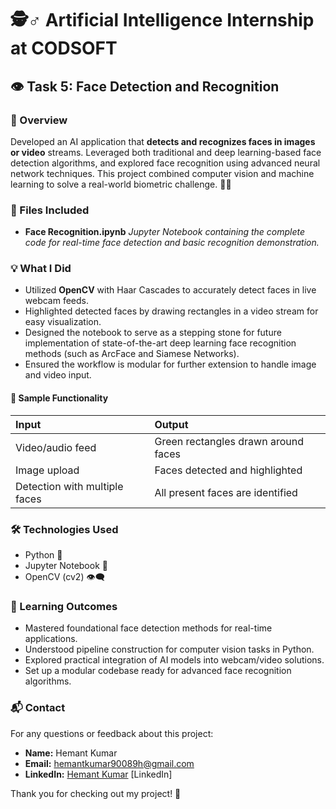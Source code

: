 # 🕵️♂️ Artificial Intelligence Internship at CODSOFT

## 👁️ Task 5: Face Detection and Recognition

### 📝 Overview

Developed an AI application that **detects and recognizes faces in images or video** streams. Leveraged both traditional and deep learning-based face detection algorithms, and explored face recognition using advanced neural network techniques. This project combined computer vision and machine learning to solve a real-world biometric challenge. 🤖📸

### 📎 Files Included

- **Face Recognition.ipynb**
*Jupyter Notebook containing the complete code for real-time face detection and basic recognition demonstration.*


### 💡 What I Did

- Utilized **OpenCV** with Haar Cascades to accurately detect faces in live webcam feeds.
- Highlighted detected faces by drawing rectangles in a video stream for easy visualization.
- Designed the notebook to serve as a stepping stone for future implementation of state-of-the-art deep learning face recognition methods (such as ArcFace and Siamese Networks).
- Ensured the workflow is modular for further extension to handle image and video input.


#### 👀 Sample Functionality

| Input | Output |
| :-- | :-- |
| Video/audio feed | Green rectangles drawn around faces |
| Image upload | Faces detected and highlighted |
| Detection with multiple faces | All present faces are identified |

### 🛠️ Technologies Used

- Python 🐍
- Jupyter Notebook 📓
- OpenCV (cv2) 👁️🗨️


### 🎯 Learning Outcomes

- Mastered foundational face detection methods for real-time applications.
- Understood pipeline construction for computer vision tasks in Python.
- Explored practical integration of AI models into webcam/video solutions.
- Set up a modular codebase ready for advanced face recognition algorithms.


### 📬 Contact

For any questions or feedback about this project:

- **Name:** Hemant Kumar
- **Email:** hemantkumar90089h@gmail.com
- **LinkedIn:** [Hemant Kumar](https://www.linkedin.com/in/hemant-kumar-171472210?utm_source=share&utm_campaign=share_via&utm_content=profile&utm_medium=android_app) [LinkedIn]

Thank you for checking out my project! 🚀

<div style="text-align: center"></div>

[^1]: image.jpg

[^2]: README-1.md

[^3]: Face-Recognition.ipynb

